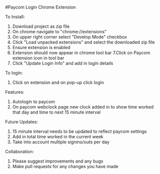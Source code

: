 #Paycom Login Chrome Extension 

To Install:
1. Download project as zip file
2. On chrome navigate to "chrome://extensions"
3. On upper right corner select "Develop Mode" checkbox
4. Click "Load unpacked extensions" and select the downloaded zip file
5. Ensure extension is enabled
6. Extension should now appear in chrome tool bar
7.Click on Paycom extension icon in tool bar
8. Click "Update Login Info" and add in login details

To login: 
1. Click on extension and on pop-up click login

Features:
1. Autologin to paycom
2. On paycom webclock page new clock added in to show time worked that day and time to next 15 minute interval

Future Updates:
1. 15 minute interval needs to be updated to reflect paycom settings
2. Add in total time worked in the current week
3. Take into account multiple signins/outs per day

Collaboration:
1. Please suggest improvements and any bugs
2. Make pull requests for any changes you have made

